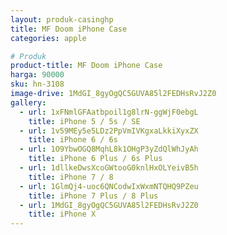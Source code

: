 ```yaml
---
layout: produk-casinghp
title: MF Doom iPhone Case
categories: apple

# Produk
product-title: MF Doom iPhone Case
harga: 90000
sku: hn-3108
image-drive: 1MdGI_8gyOgQC5GUVA85l2FEDHsRvJ2Z0
gallery:
  - url: 1xFNmlGFAatbpoil1g8lrN-ggWjF0ebgL
    title: iPhone 5 / 5s / SE
  - url: 1v59MEy5e5LDz2PpVmIVKgxaLkkiXyxZX
    title: iPhone 6 / 6s
  - url: 1O9YbwOGQ8MqhL8k1OHgP3yZdQlWhJyAh
    title: iPhone 6 Plus / 6s Plus
  - url: 1dllkeDwsXcoGWtooG0knlHxOLYeivB5h
    title: iPhone 7 / 8
  - url: 1GlmQj4-uoc6QNCodwIxWxmNTQHQ9PZeu
    title: iPhone 7 Plus / 8 Plus
  - url: 1MdGI_8gyOgQC5GUVA85l2FEDHsRvJ2Z0
    title: iPhone X
---
```

